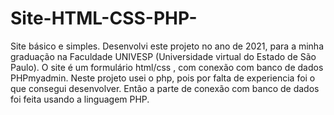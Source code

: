 # Site-HTML-CSS-PHP-
Site básico e simples. Desenvolvi este projeto no ano de 2021, para a minha graduação na Faculdade UNIVESP
(Universidade virtual do Estado de São Paulo).
O site é um formulário html/css , com conexão com banco de dados PHPmyadmin. Neste projeto usei o php, pois por falta de experiencia foi o que consegui desenvolver.
Então a parte de conexão com banco de dados foi feita usando a linguagem PHP. 
